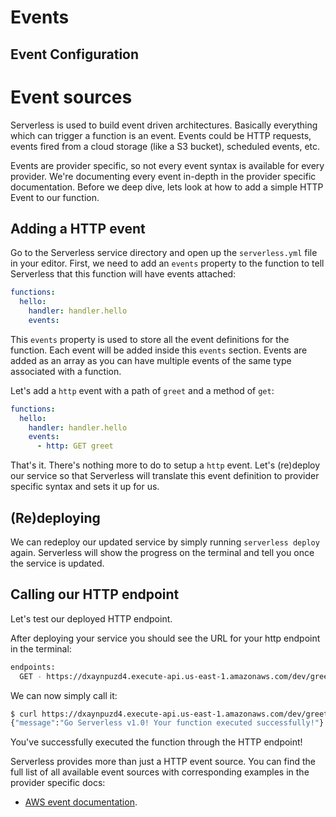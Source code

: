 <!--
title: Serverless Framework - AWS Lambda Guide - Events
menuText: Events
menuOrder: 5
description: Configuring AWS Lambda function events in the Serverless Framework
layout: Doc
-->

# Events

## Event Configuration

# Event sources

Serverless is used to build event driven architectures. Basically everything which can trigger a function is an event. Events could be HTTP requests, events fired from a cloud storage (like a S3 bucket), scheduled events, etc.

Events are provider specific, so not every event syntax is available for every provider. We're documenting every event in-depth in the provider specific documentation. Before we deep dive, lets look at how to add a simple HTTP Event to our function.

## Adding a HTTP event

Go to the Serverless service directory and open up the `serverless.yml`
file in your editor. First, we need to add an `events` property to the function to tell Serverless that this
function will have events attached:

```yml
functions:
  hello:
    handler: handler.hello
    events:
```

This `events` property is used to store all the event definitions for the function.
Each event will be added inside this `events` section. Events are added as an array as you can have multiple events of the same type associated with a function.

Let's add a `http` event with a path of `greet` and a method of `get`:

```yml
functions:
  hello:
    handler: handler.hello
    events:
      - http: GET greet
```

That's it. There's nothing more to do to setup a `http` event. Let's (re)deploy our service so that Serverless will
translate this event definition to provider specific syntax and sets it up for us.

## (Re)deploying

We can redeploy our updated service by simply running `serverless deploy` again.
Serverless will show the progress on the terminal and tell you once the service is updated.

## Calling our HTTP endpoint

Let's test our deployed HTTP endpoint.

After deploying your service you should see the URL for your http endpoint in the terminal:

```bash
endpoints:
  GET - https://dxaynpuzd4.execute-api.us-east-1.amazonaws.com/dev/greet
```

We can now simply call it:

```bash
$ curl https://dxaynpuzd4.execute-api.us-east-1.amazonaws.com/dev/greet
{"message":"Go Serverless v1.0! Your function executed successfully!"}
```

You've successfully executed the function through the HTTP endpoint!

Serverless provides more than just a HTTP event source. You can find the full list of all available event sources with
corresponding examples in the provider specific docs:

* [AWS event documentation](../02-providers/aws/events/README.md).
